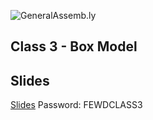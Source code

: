![GeneralAssemb.ly](https://github.com/generalassembly/ga-ruby-on-rails-for-devs/raw/master/images/ga.png "GeneralAssemb.ly")

## Class 3 - Box Model

Slides
------

[Slides](http://bit.ly/fewd16-03)
Password: FEWDCLASS3
